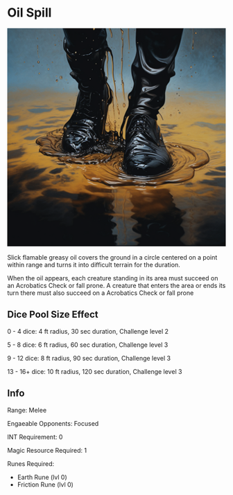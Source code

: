 # Oil Spill

![img](OilSpill.png)

Slick flamable greasy oil covers the ground in a circle centered on a point within range and turns it into difficult terrain for the duration.

When the oil appears, each creature standing in its area must succeed on an Acrobatics Check or fall prone. A creature that enters the area or ends its turn there must also succeed on a Acrobatics Check or fall prone

## Dice Pool Size Effect

0 -  4 dice: 4 ft radius, 30 sec duration, Challenge level 2

5 -  8 dice: 6 ft radius, 60 sec duration, Challenge level 3

9 - 12 dice: 8 ft radius, 90 sec duration, Challenge level 3

13 - 16+ dice: 10 ft radius, 120 sec duration, Challenge level 3

## Info

Range: Melee

Engaeable Opponents: Focused

INT Requirement: 0

Magic Resource Required: 1

Runes Required:

- Earth Rune (lvl 0)
- Friction Rune (lvl 0)
